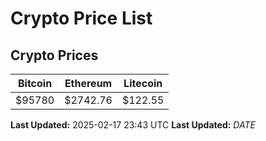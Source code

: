 # Crypto Price List

## Crypto Prices
| Bitcoin | Ethereum | Litecoin |
| ------- | -------- | -------- |
| $95780 | $2742.76 | $122.55 |
**Last Updated:** 2025-02-17 23:43 UTC
**Last Updated:** $DATE$
